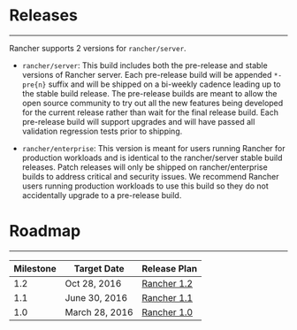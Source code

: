 # Releases
---
Rancher supports 2 versions for `rancher/server`. 

* `rancher/server`: This build includes both the pre-release and stable versions of Rancher server.  Each pre-release build will be appended `*-pre{n}` suffix and will be shipped on a bi-weekly cadence leading up to the stable build release.  The pre-release builds are meant to allow the open source community to try out all the new features being developed for the current release rather than wait for the final release build.  Each pre-release build will support upgrades and will have passed all validation regression tests prior to shipping.  

* `rancher/enterprise`: This version is meant for users running Rancher for production workloads and is identical to the rancher/server stable build releases.  Patch releases will only be shipped on rancher/enterprise builds to address critical and security issues.  We recommend Rancher users running production workloads to use this build so they do not accidentally upgrade to a pre-release build.

# Roadmap
---

Milestone |  Target Date | Release Plan |
---|---|---
1.2 | Oct 28, 2016 | [Rancher 1.2](https://github.com/rancher/rancher/wiki/Rancher-1.2.0)
1.1 | June 30, 2016 | [Rancher 1.1](https://github.com/rancher/rancher/wiki/Rancher-1.1.0)
1.0 | March 28, 2016 | [Rancher 1.0](https://github.com/rancher/rancher/wiki/Rancher-1.0.0)
